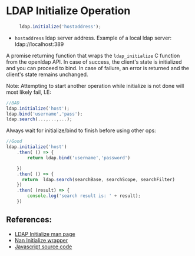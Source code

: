 # LDAP Initialize Operation

```javascript
     ldap.initialize('hostaddress');
```
* `hostaddress` ldap server address. Example of a local ldap server: 
                ldap://localhost:389


A promise returning function that wraps the `ldap_initialize` C function from the openldap API.
In case of success, the client's state is initialized and you can proceed to bind. In case of failure, an error is returned and the client's state remains unchanged.

Note:  Attempting to start another operation while initialize is not done will most likely fail, I.E:
```javascript
//BAD
ldap.initialize('host');
ldap.bind('username','pass');
ldap.search(...,...,...);
```

Always wait for initialize/bind to finish before using other ops:

```javascript
//Good
ldap.initialize('host')
    .then( () => {
        return ldap.bind('username','password')

    })
    .then( () => {
      return  ldap.search(searchBase, searchScope, searchFilter)
    })
    .then( (result) => {
        console.log('search result is: ' + result);
    })
```


##  References:

* [LDAP Initialize man page](https://linux.die.net/man/3/ldap_initialize)
* [Nan Initialize wrapper ](../../src/binding.cc)
* [Javascript source code](../../libs/ldap_async_wrap.js)


